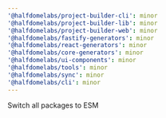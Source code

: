 ```yaml
---
'@halfdomelabs/project-builder-cli': minor
'@halfdomelabs/project-builder-lib': minor
'@halfdomelabs/project-builder-web': minor
'@halfdomelabs/fastify-generators': minor
'@halfdomelabs/react-generators': minor
'@halfdomelabs/core-generators': minor
'@halfdomelabs/ui-components': minor
'@halfdomelabs/tools': minor
'@halfdomelabs/sync': minor
'@halfdomelabs/cli': minor
---
```


Switch all packages to ESM
